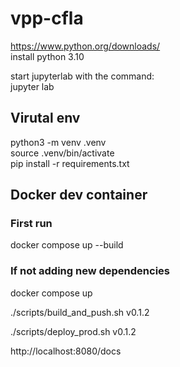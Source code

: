 # vpp-cfla
https://www.python.org/downloads/  
install python 3.10  

start jupyterlab with the command:  
jupyter lab   
 
## Virutal env

python3 -m venv .venv  
source .venv/bin/activate  
pip install -r requirements.txt  

## Docker dev container

### First run
docker compose up --build

### If not adding new dependencies
docker compose up

./scripts/build_and_push.sh v0.1.2

./scripts/deploy_prod.sh v0.1.2

http://localhost:8080/docs
